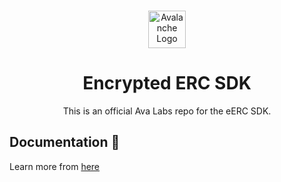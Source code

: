 <br/>

<p align="center">
  <a href="https://subnets.avax.network/">
      <picture>
        <img alt="Avalanche Logo" src="https://images.ctfassets.net/gcj8jwzm6086/Gse8dqDEnJtT87RsbbEf4/1609daeb09e9db4a6617d44623028356/Avalanche_Horizontal_White.svg" width="auto" height="60">
      </picture>
</a>
</p>

<h1 align="center">Encrypted ERC SDK</h1>
<p align="center">
  This is an official Ava Labs repo for the eERC SDK.
</p>

## Documentation 📖

Learn more from [here](https://avacloud.gitbook.io/encrypted-erc/usage/sdk-overview)
